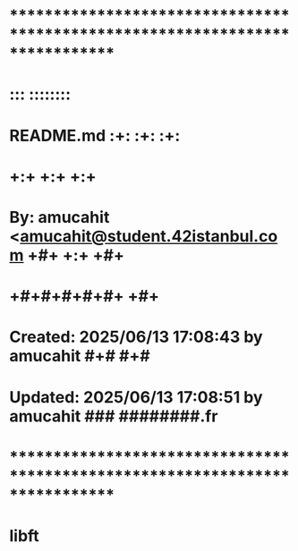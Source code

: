 # **************************************************************************** #
#                                                                              #
#                                                         :::      ::::::::    #
#    README.md                                          :+:      :+:    :+:    #
#                                                     +:+ +:+         +:+      #
#    By: amucahit <amucahit@student.42istanbul.com  +#+  +:+       +#+         #
#                                                 +#+#+#+#+#+   +#+            #
#    Created: 2025/06/13 17:08:43 by amucahit          #+#    #+#              #
#    Updated: 2025/06/13 17:08:51 by amucahit         ###   ########.fr        #
#                                                                              #
# **************************************************************************** #

# libft
